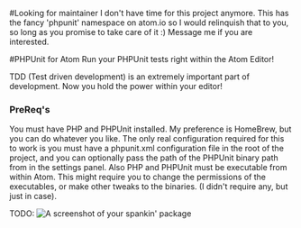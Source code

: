 #Looking for maintainer
I don't have time for this project anymore. This has the fancy 'phpunit' namespace on atom.io so I would relinquish that to you, so long as you promise to take care of it :) Message me if you are interested.

#PHPUnit for Atom
Run your PHPUnit tests right within the Atom Editor!

TDD (Test driven development) is an extremely important part of development. Now you hold the power within your editor!

### PreReq's
You must have PHP and PHPUnit installed. My preference is HomeBrew, but you can do whatever you like. The only real configuration required for this to work is you must have a phpunit.xml configuration file in the root of the project, and you can optionally pass the path of the PHPUnit binary path from in the settings panel. Also PHP and PHPUnit must be executable from within Atom. This might require you to change the permissions of the executables, or make other tweaks to the binaries. (I didn't require any, but just in case).



TODO:
![A screenshot of your spankin' package](http://i.imgur.com/oFr8HyM.gif?1)
